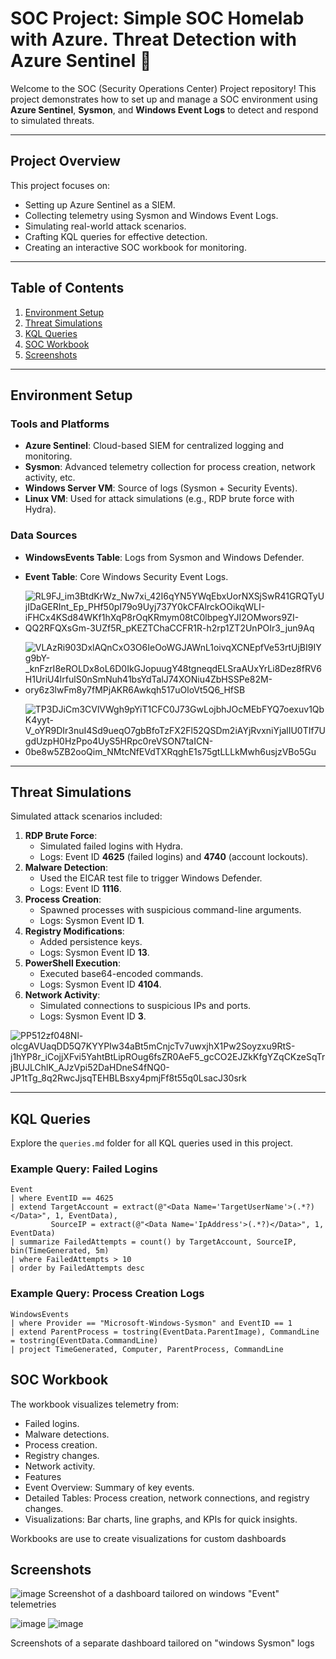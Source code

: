 # SOC Project: Simple SOC Homelab with Azure. Threat Detection with Azure Sentinel 🚀

Welcome to the SOC (Security Operations Center) Project repository! This project demonstrates how to set up and manage a SOC environment using **Azure Sentinel**, **Sysmon**, and **Windows Event Logs** to detect and respond to simulated threats.

---

## **Project Overview**
This project focuses on:
- Setting up Azure Sentinel as a SIEM.
- Collecting telemetry using Sysmon and Windows Event Logs.
- Simulating real-world attack scenarios.
- Crafting KQL queries for effective detection.
- Creating an interactive SOC workbook for monitoring.

---

## **Table of Contents**
1. [Environment Setup](#environment-setup)
2. [Threat Simulations](#threat-simulations)
3. [KQL Queries](#kql-queries)
4. [SOC Workbook](#soc-workbook)
5. [Screenshots](#screenshots)

---

## **Environment Setup**
### Tools and Platforms
- **Azure Sentinel**: Cloud-based SIEM for centralized logging and monitoring.
- **Sysmon**: Advanced telemetry collection for process creation, network activity, etc.
- **Windows Server VM**: Source of logs (Sysmon + Security Events).
- **Linux VM**: Used for attack simulations (e.g., RDP brute force with Hydra).

### Data Sources
- **WindowsEvents Table**: Logs from Sysmon and Windows Defender.
- **Event Table**: Core Windows Security Event Logs.

- ![RL9FJ_im3BtdKrWz_Nw7xi_42I6qYN5YWqEbxUorNXSjSwR41GRQTyUjIDaGERInt_Ep_PHf50pI79o9Uyj737Y0kCFAlrckOOikqWLI-iFHCx4KSd84WKf1hXqP8rOqKRmym08tC0lbpegYJI2OMwors9ZI-QQ2RFQXsGm-3UZf5R_pKEZTChaCCFR1R-h2rp1ZT2UnPOIr3_jun9Aq](https://github.com/user-attachments/assets/609b9163-bfff-47f2-a297-e770f75db7d4)
- ![VLAzRi903DxlAQnCxO3O6IeOoWGJAWnL1oivqXCNEpfVe53rtUjBI9IYg9bY-_knFzrI8eROLDx8oL6D0IkGJopuugY48tgneqdELSraAUxYrLi8Dez8fRV6H1UriU4IrfulS0nSmNuh41bsYdTalJ74XONiu4ZbHSSPe82M-ory6z3lwFm8y7fMPjAKR6Awkqh517uOloVt5Q6_HfSB](https://github.com/user-attachments/assets/e81f3b26-420e-4f57-a93a-fb6120093821)
- ![TP3DJiCm3CVlVWgh9pYiT1CFC0J73GwLojbhJOcMEbFYQ7oexuv1QbK4yyt-V_oYR9DIr3nuI4Sd9ueqO7gbBfoTzFX2Fl52QSDm2iAYjRvxniYjalIU0TIf7UgdUzpH0HzPpo4UyS5HRpc0reVSON7taICN-0be8w5ZB2ooQim_NMtcNfEVdTXRqghE1s75gtLLLkMwh6usjzVBo5Gu](https://github.com/user-attachments/assets/95da3e89-300d-4bca-9c04-d38943b4afa9)

---

## **Threat Simulations**
Simulated attack scenarios included:
1. **RDP Brute Force**:
   - Simulated failed logins with Hydra.
   - Logs: Event ID **4625** (failed logins) and **4740** (account lockouts).
2. **Malware Detection**:
   - Used the EICAR test file to trigger Windows Defender.
   - Logs: Event ID **1116**.
3. **Process Creation**:
   - Spawned processes with suspicious command-line arguments.
   - Logs: Sysmon Event ID **1**.
4. **Registry Modifications**:
   - Added persistence keys.
   - Logs: Sysmon Event ID **13**.
5. **PowerShell Execution**:
   - Executed base64-encoded commands.
   - Logs: Sysmon Event ID **4104**.
6. **Network Activity**:
   - Simulated connections to suspicious IPs and ports.
   - Logs: Sysmon Event ID **3**.


![PP512zf048Nl-olcgAVUaqDD5Q7KYYPIw34aBt5mCnjcTv7uwxjhX1Pw2Soyzxu9RtS-j1hYP8r_iCojjXFvi5YahtBtLipROug6fsZR0AeF5_gcCO2EJZkKfgYZqCKzeSqTrjBUJLChlK_AJzVpi52DaHDneS4fNQ0-JP1tTg_8q2RwcJjsqTEHBLBsxy4pmjFf8t55q0LsacJ30srk](https://github.com/user-attachments/assets/a4441a7d-8b05-47ad-b945-2eb41d751ba7)

---

## **KQL Queries**
Explore the `queries.md` folder for all KQL queries used in this project.

### Example Query: Failed Logins
```kql
Event
| where EventID == 4625
| extend TargetAccount = extract(@"<Data Name='TargetUserName'>(.*?)</Data>", 1, EventData),
         SourceIP = extract(@"<Data Name='IpAddress'>(.*?)</Data>", 1, EventData)
| summarize FailedAttempts = count() by TargetAccount, SourceIP, bin(TimeGenerated, 5m)
| where FailedAttempts > 10
| order by FailedAttempts desc
```
### Example Query: Process Creation Logs
```kql
WindowsEvents
| where Provider == "Microsoft-Windows-Sysmon" and EventID == 1
| extend ParentProcess = tostring(EventData.ParentImage), CommandLine = tostring(EventData.CommandLine)
| project TimeGenerated, Computer, ParentProcess, CommandLine
```




## **SOC Workbook**
The workbook visualizes telemetry from:

- Failed logins.
- Malware detections.
- Process creation.
- Registry changes.
- Network activity.
- Features
- Event Overview: Summary of key events.
- Detailed Tables: Process creation, network connections, and registry changes.
- Visualizations: Bar charts, line graphs, and KPIs for quick insights.

Workbooks are use to create visualizations for custom dashboards



## **Screenshots**

![image](https://github.com/user-attachments/assets/f9caf048-a5cf-4c54-82c1-f8b026db7c4c)
Screenshot of a dashboard tailored on windows "Event" telemetries


![image](https://github.com/user-attachments/assets/655bb00b-2ed6-4077-af1d-d9efcffec738)
![image](https://github.com/user-attachments/assets/22696ca2-2bf3-4b41-baee-2fe04d1f13db)

Screenshots of a separate dashboard tailored on "windows Sysmon" logs
